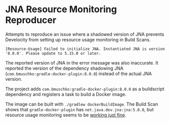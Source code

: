 # JNA Resource Monitoring Reproducer

Attempts to reproduce an issue where a shadowed version of JNA prevents Develocity from setting up resource usage monitoring in Build Scans. 
```
[Resource-Usage] Failed to initialize JNA. Instantiated JNA is version '8.0.0'. Please update to 5.15.0 or later.
```
The reported version of JNA in the error message was also inaccurate. It reported the version of the dependency shadowing JNA (`com.bmuschko:gradle-docker-plugin:8.0.0`) instead of the actual JNA version.

The project adds `com.bmuschko:gradle-docker-plugin:8.0.0` as a buildscript dependency and registers a task to build a Docker image.

The image can be built with `./gradlew dockerBuildImage`. The Build Scan shows that `gradle-docker-plugin` has `net.java.dev.jna:jna:5.8.0`, but resource usage monitoring seems to be [working just fine](https://ge.solutions-team.gradle.com/s/ar6crazh4mxo4/timeline).